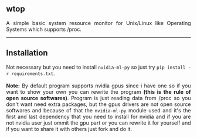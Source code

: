 <div align = "justify">

## wtop
A simple basic system resource monitor for Unix/Linux like Operating Systems which supports /proc.
<hr>

## Installation 
Not necessary but you need to install ```nvidia-ml-py``` so just try ```pip install -r requirements.txt```. <br><br>
**Note:** By default program supports nvidia gpus since i have one so if you want to show your own you can rewrite the program **(this is the rule of open source softwares)**. Program is just reading data from /proc so you don't want need extra packages, but the gpus drivers are not open source softwares and because of that the ```nvidia-ml-py``` module used and it's the first and last dependency that you need to install for nvidia and if you are not nvidia user just ommit the gpu part or you can rewrite it for yourself and if you want to share it with others just fork and do it.

</div>
